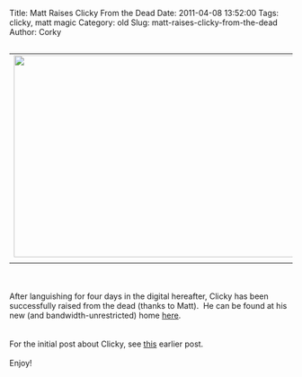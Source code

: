 Title: Matt Raises Clicky From the Dead
Date: 2011-04-08 13:52:00
Tags: clicky, matt magic
Category: old
Slug: matt-raises-clicky-from-the-dead
Author: Corky

<table cellpadding="0" cellspacing="0" class="tr-caption-container" style="float: left; margin-right: 1em; text-align: left;"><tbody><tr><td style="text-align: center;"><a href="http://mattbierbaum.com/clicky/" style="clear: left; margin-bottom: 1em; margin-left: auto; margin-right: auto;"><img border="0" height="360" src="http://2.bp.blogspot.com/-4_stoxVGUBw/TZ6JaKU2EQI/AAAAAAAAAMY/nZuXEMKRRE8/s640/clicky.png" width="640" /></a></td></tr><tr><td class="tr-caption" style="text-align: center;"></td></tr></tbody></table><div class="separator" style="clear: both; text-align: left;"></div><div class="separator" style="clear: both; text-align: left;"></div><a name='more'></a><br /><br /><div class="separator" style="clear: both; text-align: left;">After languishing for four days in the digital hereafter, Clicky has been successfully raised from the dead (thanks to Matt). &nbsp;He can be found at his new (and bandwidth-unrestricted) home <a href="http://mattbierbaum.com/clicky/">here</a>.</div><br /><div style="text-align: left;"><br /></div><div style="text-align: left;">For the initial post about Clicky, see <a href="http://thevirtuosi.blogspot.com/2011/04/collective-wanderings.html">this</a> earlier post.</div><div style="text-align: left;"><br /></div><div style="text-align: left;">Enjoy!</div><div class="separator" style="clear: both; text-align: center;"></div><div style="text-align: left;"><br /></div>
